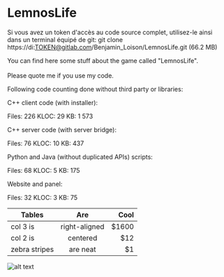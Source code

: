 # LemnosLife

Si vous avez un token d'accès au code source complet, utilisez-le ainsi dans un terminal équipé de git: git clone https://di:TOKEN@gitlab.com/Benjamin_Loison/LemnosLife.git (66.2 MB)

You can find here some stuff about the game called "LemnosLife".<br/><br/>
Please quote me if you use my code.

Following code counting done without third party or libraries:

C++ client code (with installer):

Files: 226
KLOC: 29
KB: 1 573

C++ server code (with server bridge):

Files: 76
KLOC: 10
KB: 437

Python and Java (without duplicated APIs) scripts:

Files: 68
KLOC: 5
KB: 175

Website and panel:

Files: 32
KLOC: 3
KB: 75

| Tables        | Are           | Cool  |
| ------------- |:-------------:| -----:|
| col 3 is      | right-aligned | $1600 |
| col 2 is      | centered      |   $12 |
| zebra stripes | are neat      |    $1 |

![alt text](https://github.com/Benjamin-Loison/LemnosLife/raw/master/website/Website/Media/Pictures/1.png)
